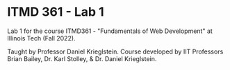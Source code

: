 # ITMD 361 - Lab 1
Lab 1 for the course ITMD361 - "Fundamentals of Web Development" at Illinois Tech (Fall 2022).

Taught by Professor Daniel Krieglstein. Course developed by IIT Professors Brian Bailey, Dr. Karl Stolley, & Dr. Daniel Krieglstein.